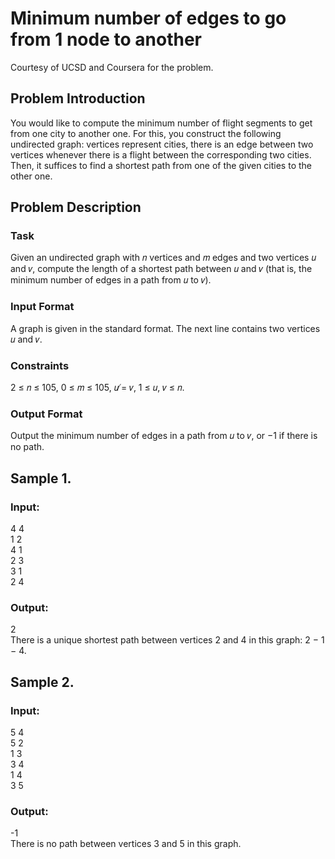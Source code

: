 # Minimum number of edges to go from 1 node to another
Courtesy of UCSD and Coursera for the problem.
## Problem Introduction
You would like to compute the minimum number of flight segments to get from one city to another one. For
this, you construct the following undirected graph: vertices represent cities, there is an edge between two
vertices whenever there is a flight between the corresponding two cities. Then, it suffices to find a shortest
path from one of the given cities to the other one.
## Problem Description
### Task
Given an undirected graph with 𝑛 vertices and 𝑚 edges and two vertices 𝑢 and 𝑣, compute the length
of a shortest path between 𝑢 and 𝑣 (that is, the minimum number of edges in a path from 𝑢 to 𝑣).
### Input Format
A graph is given in the standard format. The next line contains two vertices 𝑢 and 𝑣.
### Constraints
2 ≤ 𝑛 ≤ 105, 0 ≤ 𝑚 ≤ 105, 𝑢 ̸= 𝑣, 1 ≤ 𝑢, 𝑣 ≤ 𝑛.
### Output Format
Output the minimum number of edges in a path from 𝑢 to 𝑣, or −1 if there is no path.

## Sample 1.
### Input:
4 4 <br>
1 2 <br>
4 1 <br>
2 3 <br>
3 1 <br>
2 4 <br>
### Output:
2 <br>
There is a unique shortest path between vertices 2 and 4 in this graph: 2 − 1 − 4.
## Sample 2.
### Input:
5 4 <br>
5 2 <br>
1 3 <br>
3 4 <br>
1 4 <br>
3 5 <br>
### Output:
-1 <br>
There is no path between vertices 3 and 5 in this graph.
